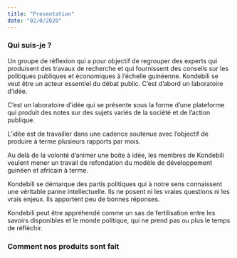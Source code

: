 ```yaml
---
title: "Presentation"
date: "02/0/2020"
---
```


### Qui suis-je ?

Un groupe de réflexion qui a pour objectif de regrouper des experts qui produisent des travaux de recherche et qui fournissent des conseils sur les politiques publiques et économiques à l’échelle guinéenne.
Kondebili se veut être un acteur essentiel du débat public. C’est d’abord un laboratoire d’idée.

C’est un laboratoire d’idée qui se présente sous la forme d’une plateforme qui produit des notes sur des sujets variés de la société et de l’action publique.

L’idée est de travailler dans une cadence soutenue avec l’objectif de produire à terme plusieurs rapports par mois.

Au delà de la volonté d’animer une boite à idée, les membres de Kondebili veulent mener un travail de refondation du modèle de développement guinéen et africain à terme.

Kondebili se démarque des partis politiques qui à notre sens connaissent une véritable panne intellectuelle. Ils ne posent ni les vraies questions ni les vrais enjeux. Ils apportent peu de bonnes réponses.

Kondebili peut être appréhendé comme un sas de fertilisation entre les savoirs disponibles et le monde politique, qui ne prend pas ou plus le temps de réfléchir.

### Comment nos produits sont fait
